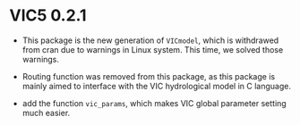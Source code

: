 # VIC5 0.2.1

- This package is the new generation of `VICmodel`, which is withdrawed from cran
  due to warnings in Linux system. This time, we solved those warnings.

- Routing function was removed from this package, as this package is mainly
  aimed to interface with the VIC hydrological model in C language.

- add the function `vic_params`, which makes VIC global parameter setting much easier.
